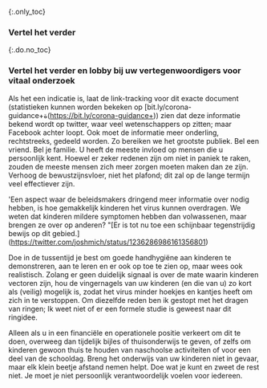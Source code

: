 {:.only_toc} 
 ### Vertel het verder 

 {:.do.no_toc} 
 ### Vertel het verder en lobby bij uw vertegenwoordigers voor vitaal onderzoek 

Als het een indicatie is, laat de link-tracking voor dit exacte document (statistieken kunnen worden bekeken op [bit.ly/corona-guidance+ة(https://bit.ly/corona-guidance+)) zien dat deze informatie bekend wordt op twitter, waar veel wetenschappers op zitten; maar Facebook achter loopt. Ook moet de informatie meer onderling, rechtstreeks, gedeeld worden. Zo bereiken we het grootste publiek. Bel een vriend. Bel je familie. U heeft de meeste invloed op mensen die u persoonlijk kent. Hoewel er zeker redenen zijn om niet in paniek te raken, zouden de meeste mensen zich meer zorgen moeten maken dan ze zijn. Verhoog de bewustzijnsvloer, niet het plafond; dit zal op de lange termijn veel effectiever zijn. 

 'Een aspect waar de beleidsmakers dringend meer informatie over nodig hebben, is hoe gemakkelijk kinderen het virus kunnen overdragen. We weten dat kinderen mildere symptomen hebben dan volwassenen, maar brengen ze over op anderen? "[Er is tot nu toe een schijnbaar tegenstrijdig bewijs op dit gebied.] (https://twitter.com/joshmich/status/1236286986161356801) 

Doe in de tussentijd je best om goede handhygiëne aan kinderen te demonstreren, aan te leren en er ook op toe te zien op, maar wees ook realistisch. Zolang er geen duidelijk signaal is over de mate waarin kinderen vectoren zijn, hou de vingernagels van uw kinderen (en die van u) zo kort als (veilig) mogelijk is, zodat het virus minder hoekjes en kantjes heeft om zich in te verstoppen. Om diezelfde reden ben ik gestopt met het dragen van ringen; Ik weet niet of er een formele studie is geweest naar dit ringidee. 

Alleen als u in een financiële en operationele positie verkeert om dit te doen, overweeg dan tijdelijk bijles of thuisonderwijs te geven, of zelfs om kinderen gewoon thuis te houden van naschoolse activiteiten of voor een deel van de schooldag. Breng het onderwijs van uw kinderen niet in gevaar, maar elk klein beetje afstand nemen helpt. Doe wat je kunt en zweet de rest niet. Je moet je niet persoonlijk verantwoordelijk voelen voor iedereen. 
